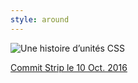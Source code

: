 ```yaml
---
style: around
---
```


![Une histoire d’unités CSS](https://www.commitstrip.com/wp-content/uploads/2016/10/Strip-High-Level-CSS-650-final-2.jpg)
  

[Commit Strip le 10 Oct. 2016](http://www.commitstrip.com/fr/?)